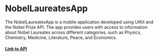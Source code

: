# NobelLaureatesApp

The NobelLaureatesApp is a mobile application developed using UIKit and the Nobel Prize API. The app provides users with access to information about Nobel Laureates across different categories, such as Physics, Chemistry, Medicine, Literature, Peace, and Economics.

<h4>
    <a href="https://www.nobelprize.org/about/developer-zone-2/">Link to API</a>
</h4>
